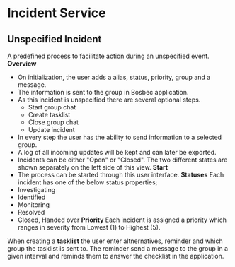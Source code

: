 Incident Service
============
## Unspecified Incident ##
A predefined process to facilitate action during an unspecified event.
**Overview**
* On initialization, the user adds a alias, status, priority, group and a message. 
* The information is sent to the group in Bosbec application. 
* As this incident is unspecified there are several optional steps.
  * Start group chat
  * Create tasklist
  * Close group chat
  * Update incident
* In every step the user has the ability to send information to a selected group.
* A log of all incoming updates will be kept and can later be exported.
* Incidents can be either "Open" or "Closed". The two different states are shown separately on the left side of this view.
**Start**
* The process can be started through this user interface.
**Statuses**
Each incident has one of the below status properties;
* Investigating
* Identified
* Monitoring
* Resolved
* Closed, Handed over
**Priority**
Each incident is assigned a priority which ranges in severity from Lowest (1) to Highest (5).

When creating a **tasklist** the user enter altnernatives, reminder and which group the tasklist is sent to. The reminder send a message to the group in a given interval and reminds them to answer the checklist in the application.
